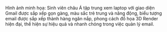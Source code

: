 Hình ảnh minh họa: Sinh viên châu Á tập trung xem laptop với giao diện Gmail được sắp xếp gọn gàng, màu sắc trẻ trung và năng động, biểu tượng email được sắp xếp thành hàng ngăn nắp, phong cách đồ họa 3D Render hiện đại, thể hiện sự hiệu quả và nhanh chóng trong việc quản lý email.